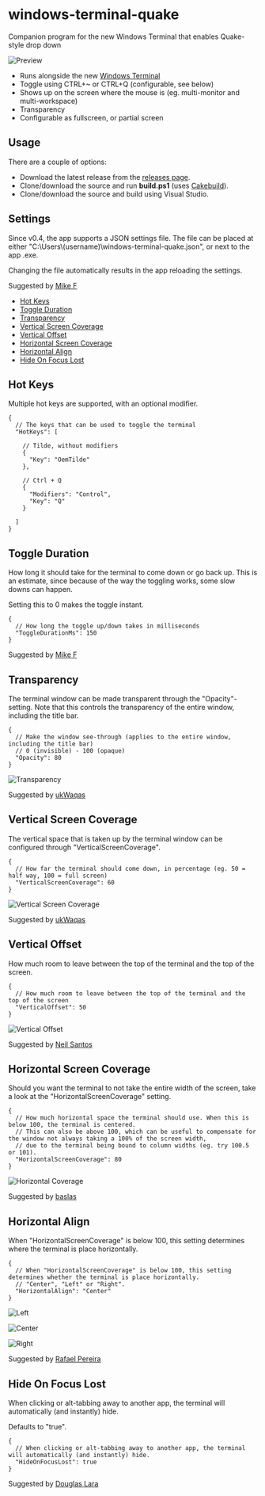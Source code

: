 
# windows-terminal-quake
Companion program for the new Windows Terminal that enables Quake-style drop down

![Preview](https://files.flyingpie.nl/windows-terminal-quake/main.gif)

- Runs alongside the new [Windows Terminal](https://github.com/microsoft/terminal)
- Toggle using CTRL+~ or CTRL+Q (configurable, see below)
- Shows up on the screen where the mouse is (eg. multi-monitor and multi-workspace)
- Transparency
- Configurable as fullscreen, or partial screen

## Usage
There are a couple of options:

- Download the latest release from the [releases page](https://github.com/flyingpie/windows-terminal-quake/releases).
- Clone/download the source and run **build.ps1** (uses [Cakebuild](https://cakebuild.net/)).
- Clone/download the source and build using Visual Studio.

## Settings
Since v0.4, the app supports a JSON settings file.
The file can be placed at either "C:\\Users\\(username)\\windows-terminal-quake.json", or next to the app .exe.

Changing the file automatically results in the app reloading the settings.

Suggested by [Mike F](https://github.com/mikef-nl)

- [Hot Keys](#hot-keys)
- [Toggle Duration](#toggle-duration)
- [Transparency](#transparency)
- [Vertical Screen Coverage](#vertical-screen-coverage)
- [Vertical Offset](#vertical-offset)
- [Horizontal Screen Coverage](#horizontal-screen-coverage)
- [Horizontal Align](#horizontal-align)
- [Hide On Focus Lost](#hide-on-focus-lost)

## Hot Keys
Multiple hot keys are supported, with an optional modifier.

```jsonc
{
  // The keys that can be used to toggle the terminal
  "HotKeys": [

    // Tilde, without modifiers
    {
      "Key": "OemTilde"
    },

    // Ctrl + Q
    {
      "Modifiers": "Control",
      "Key": "Q"
    }

  ]
}
```

## Toggle Duration
How long it should take for the terminal to come down or go back up.
This is an estimate, since because of the way the toggling works, some slow downs can happen.

Setting this to 0 makes the toggle instant.

```jsonc
{
  // How long the toggle up/down takes in milliseconds
  "ToggleDurationMs": 150
}
```

Suggested by [Mike F](https://github.com/mikef-nl)

## Transparency
The terminal window can be made transparent through the "Opacity"-setting.
Note that this controls the transparency of the entire window, including the title bar.

```jsonc
{
  // Make the window see-through (applies to the entire window, including the title bar)
  // 0 (invisible) - 100 (opaque)
  "Opacity": 80
}
```

![Transparency](https://files.flyingpie.nl/windows-terminal-quake/transparency.png)

Suggested by [ukWaqas](https://github.com/ukWaqas)

## Vertical Screen Coverage
The vertical space that is taken up by the terminal window can be configured through "VerticalScreenCoverage".

```jsonc
{
  // How far the terminal should come down, in percentage (eg. 50 = half way, 100 = full screen)
  "VerticalScreenCoverage": 60
}
```

![Vertical Screen Coverage](https://files.flyingpie.nl/windows-terminal-quake/vertical-coverage.png)

Suggested by [ukWaqas](https://github.com/ukWaqas)

## Vertical Offset
How much room to leave between the top of the terminal and the top of the screen.

```jsonc
{
  // How much room to leave between the top of the terminal and the top of the screen
  "VerticalOffset": 50
}
```

![Vertical Offset](https://user-images.githubusercontent.com/1295673/95657244-b9894f80-0b13-11eb-97d5-3f984f4de912.png)

Suggested by [Neil Santos](https://github.com/nlsantos)

## Horizontal Screen Coverage
Should you want the terminal to not take the entire width of the screen, take a look at the "HorizontalScreenCoverage" setting.

```jsonc
{
  // How much horizontal space the terminal should use. When this is below 100, the terminal is centered.
  // This can also be above 100, which can be useful to compensate for the window not always taking a 100% of the screen width,
  // due to the terminal being bound to column widths (eg. try 100.5 or 101).
  "HorizontalScreenCoverage": 80
}
```

![Horizontal Coverage](https://files.flyingpie.nl/windows-terminal-quake/horizontal-coverage.png)

Suggested by [baslas](https://github.com/baslas)

## Horizontal Align
When "HorizontalScreenCoverage" is below 100, this setting determines where the terminal is place horizontally.

```jsonc
{
  // When "HorizontalScreenCoverage" is below 100, this setting determines whether the terminal is place horizontally.
  // "Center", "Left" or "Right".
  "HorizontalAlign": "Center"
}
```

![Left](https://user-images.githubusercontent.com/1295673/95656847-467ed980-0b11-11eb-87a4-2bff809c30d0.png)

![Center](https://user-images.githubusercontent.com/1295673/95656889-8645c100-0b11-11eb-8310-c829f41e76bc.png)

![Right](https://user-images.githubusercontent.com/1295673/95656866-6d3d1000-0b11-11eb-9680-cb67d1c5cc6c.png)

Suggested by [Rafael Pereira](https://github.com/bsides)

## Hide On Focus Lost
When clicking or alt-tabbing away to another app, the terminal will automatically (and instantly) hide.

Defaults to "true".

```jsonc
{
  // When clicking or alt-tabbing away to another app, the terminal will automatically (and instantly) hide.
  "HideOnFocusLost": true
}
```

Suggested by [Douglas Lara](https://github.com/douglara)
